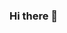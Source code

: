 ### Hi there 👋

<!--
**Natasha1113/Natasha1113** is a ✨ _special_ ✨ repository because its `README.md` (this file) appears on your GitHub profile.

# 💫 About Me:
🔭 I’m currently working on projects for my portfolio<br>👯 I’m looking to collaborate on iOS projects<br>🤝 I’m looking for help with backend languages<br>🌱 I’m currently learning Node.js<br>💬 Ask me about SwiftUI<br>⚡ Fun fact - I love everything Harry Potter


## 🌐 Socials:
[![LinkedIn](https://img.shields.io/badge/LinkedIn-%230077B5.svg?logo=linkedin&logoColor=white)](https://linkedin.com/in/natasha-henry63) 

# 💻 Tech Stack:
![JavaScript](https://img.shields.io/badge/javascript-%23323330.svg?style=for-the-badge&logo=javascript&logoColor=%23F7DF1E) ![Swift](https://img.shields.io/badge/swift-F54A2A?style=for-the-badge&logo=swift&logoColor=white) ![CSS3](https://img.shields.io/badge/css3-%231572B6.svg?style=for-the-badge&logo=css3&logoColor=white) ![React](https://img.shields.io/badge/react-%2320232a.svg?style=for-the-badge&logo=react&logoColor=%2361DAFB) ![React Native](https://img.shields.io/badge/react_native-%2320232a.svg?style=for-the-badge&logo=react&logoColor=%2361DAFB) ![IOS](https://img.shields.io/badge/IOS-%2320232a.svg?style=for-the-badge&logo=apple&logoColor=white) ![Bootstrap](https://img.shields.io/badge/bootstrap-%23563D7C.svg?style=for-the-badge&logo=bootstrap&logoColor=white) ![Flutter](https://img.shields.io/badge/Flutter-%2302569B.svg?style=for-the-badge&logo=Flutter&logoColor=white) 	![Figma](https://img.shields.io/badge/figma-%23F24E1E.svg?style=for-the-badge&logo=figma&logoColor=white)
# 📊 GitHub Stats:
![](https://github-readme-stats.vercel.app/api?username=Natasha Henry&theme=material-palenight&hide_border=true&include_all_commits=true&count_private=true)<br/>
![](https://github-readme-streak-stats.herokuapp.com/?user=Natasha Henry&theme=material-palenight&hide_border=true)<br/>
![](https://github-readme-stats.vercel.app/api/top-langs/?username=Natasha Henry&theme=material-palenight&hide_border=true&include_all_commits=true&count_private=true&layout=compact)

---
[![](https://visitcount.itsvg.in/api?id=Natasha Henry&icon=0&color=0)](https://visitcount.itsvg.in)

<!-- Proudly created with GPRM ( https://gprm.itsvg.in ) -->
